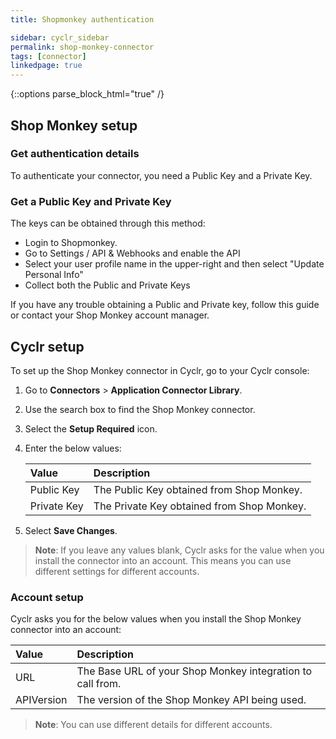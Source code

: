 ```yaml
---
title: Shopmonkey authentication

sidebar: cyclr_sidebar
permalink: shop-monkey-connector
tags: [connector]
linkedpage: true
---
```

{::options parse_block_html="true" /}
<section class="card">

## Shop Monkey setup


### Get authentication details

To authenticate your connector, you need a Public Key and a Private Key. 

### Get a Public Key and Private Key

The keys can be obtained through this method:

- Login to Shopmonkey.
- Go to Settings / API & Webhooks and enable the API
- Select your user profile name in the upper-right and then select "Update Personal Info"
- Collect both the Public and Private Keys

If you have any trouble obtaining a Public and Private key, follow this guide or contact your Shop Monkey account manager.

</section>

<section class="card">

## Cyclr setup

To set up the Shop Monkey connector in Cyclr, go to your Cyclr console:

1. Go to **Connectors** > **Application Connector Library**.

2. Use the search box to find the Shop Monkey connector.

3. Select the **Setup Required** icon.

4. Enter the below values:

   | **Value**   | **Description**                            |
   | :---------- | :----------------------------------------- |
   | Public Key  | The Public Key obtained from Shop Monkey.  |
   | Private Key | The Private Key obtained from Shop Monkey. |
   
5. Select **Save Changes**.

> **Note**: If you leave any values blank, Cyclr asks for the value when you install the connector into an account. This means you can use different settings for different accounts.


### Account setup

Cyclr asks you for the below values when you install the Shop Monkey connector into an account:

| **Value**  | **Description**                                            |
| :--------- | :--------------------------------------------------------- |
| URL        | The Base URL of your Shop Monkey integration to call from. |
| APIVersion | The version of the Shop Monkey API being used.             |

> **Note**: You can use different details for different accounts.

</section>
